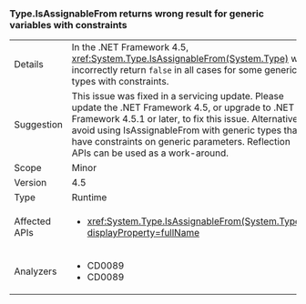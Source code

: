 ### Type.IsAssignableFrom returns wrong result for generic variables with constraints

|   |   |
|---|---|
|Details|In the .NET Framework 4.5, <xref:System.Type.IsAssignableFrom(System.Type)> will incorrectly return <code>false</code> in all cases for some generic types with constraints.|
|Suggestion|This issue was fixed in a servicing update. Please update the .NET Framework 4.5, or upgrade to .NET Framework 4.5.1 or later, to fix this issue. Alternatively, avoid using IsAssignableFrom with generic types that have constraints on generic parameters. Reflection APIs can be used as a work-around.|
|Scope|Minor|
|Version|4.5|
|Type|Runtime|
|Affected APIs|<ul><li><xref:System.Type.IsAssignableFrom(System.Type)?displayProperty=fullName></li></ul>|
|Analyzers|<ul><li>CD0089</li><li>CD0089</li></ul>|

